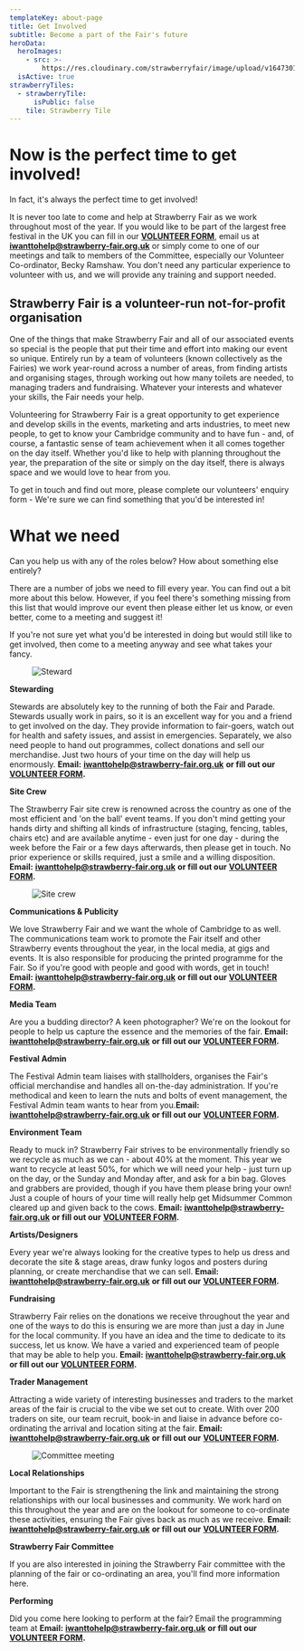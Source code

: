 ```yaml
---
templateKey: about-page
title: Get Involved
subtitle: Become a part of the Fair's future
heroData:
  heroImages:
    - src: >-
        https://res.cloudinary.com/strawberryfair/image/upload/v1647301988/SF_NeedsYou_nczbim.jpg
  isActive: true
strawberryTiles:
  - strawberryTile:
      isPublic: false
    tile: Strawberry Tile
---
```

# Now is the perfect time to get involved!

In fact, it's always the perfect time to get involved!

It is never too late to come and help at Strawberry Fair as we work throughout most of the year. If you would like to be part of the largest free festival in the UK you can fill in our [**VOLUNTEER FORM**](https://strawberry-fair.org.uk/forms/volunteer-form/), email us at [**iwanttohelp@strawberry-fair.org.uk**](mailto:iwanttohelp@strawberry-fair.org.uk) or simply come to one of our meetings and talk to members of the Committee, especially our Volunteer Co-ordinator, Becky Ramshaw. You don't need any particular experience to volunteer with us, and we will provide any training and support needed.

## Strawberry Fair is a volunteer-run not-for-profit organisation

One of the things that make Strawberry Fair and all of our associated events so special is the people that put their time and effort into making our event so unique. Entirely run by a team of volunteers (known collectively as the Fairies) we work year-round across a number of areas, from finding artists and organising stages, through working out how many toilets are needed, to managing traders and fundraising. Whatever your interests and whatever your skills, the Fair needs your help.

Volunteering for Strawberry Fair is a great opportunity to get experience and develop skills in the events, marketing and arts industries, to meet new people, to get to know your Cambridge community and to have fun - and, of course, a fantastic sense of team achievement when it all comes together on the day itself. Whether you'd like to help with planning throughout the year, the preparation of the site or simply on the day itself, there is always space and we would love to hear from you.

To get in touch and find out more, please complete our volunteers' enquiry form - We're sure we can find something that you'd be interested in!

# What we need

Can you help us with any of the roles below? How about something else entirely?

There are a number of jobs we need to fill every year. You can find out a bit more about this below. However, if you feel there's something missing from this list that would improve our event then please either let us know, or even better, come to a meeting and suggest it!

If you're not sure yet what you'd be interested in doing but would still like to get involved, then come to a meeting anyway and see what takes your fancy. 

<figure><img src="https://res.cloudinary.com/strawberryfair/image/upload/v1579684382/Image%20Scrapbook/Gareth_Nunns_259_DSC_7639_xdpod8.jpg" alt="Steward" class="html-embedded-image-medium"></figure>

**Stewarding**

Stewards are absolutely key to the running of both the Fair and Parade. Stewards usually work in pairs, so it is an excellent way for you and a friend to get involved on the day. They provide information to fair-goers, watch out for health and safety issues, and assist in emergencies. Separately, we also need people to hand out programmes, collect donations and sell our merchandise. Just two hours of your time on the day will help us enormously. **Email:** [**iwanttohelp@strawberry-fair.org.uk**](mailto:iwanttohelp@strawberry-fair.org.uk) **or fill out our** [**VOLUNTEER FORM**](https://strawberry-fair.org.uk/forms/volunteer-form/)**.**

**Site Crew**

The Strawberry Fair site crew is renowned across the country as one of the most efficient and 'on the ball' event teams. If you don't mind getting your hands dirty and shifting all kinds of infrastructure (staging, fencing, tables, chairs etc) and are available anytime - even just for one day - during the week before the Fair or a few days afterwards, then please get in touch. No prior experience or skills required, just a smile and a willing disposition. **Email:** [**iwanttohelp@strawberry-fair.org.uk**](mailto:iwanttohelp@strawberry-fair.org.uk) **or fill out our** [**VOLUNTEER FORM**](https://strawberry-fair.org.uk/forms/volunteer-form/)**.**

<figure><img src="https://res.cloudinary.com/strawberryfair/image/upload/v1580042719/Image%20Scrapbook/Gareth_Nunns_017_DSC_6323_dwwkgi.jpg" alt="Site crew" class="html-embedded-image-medium"></figure>

**Communications & Publicity**

We love Strawberry Fair and we want the whole of Cambridge to as well. The communications team work to promote the Fair itself and other Strawberry events throughout the year, in the local media, at gigs and events. It is also responsible for producing the printed programme for the Fair. So if you're good with people and good with words, get in touch! **Email:** [**iwanttohelp@strawberry-fair.org.uk**](mailto:iwanttohelp@strawberry-fair.org.uk) **or fill out our** [**VOLUNTEER FORM**](https://strawberry-fair.org.uk/forms/volunteer-form/)**.**

**Media Team**

Are you a budding director? A keen photographer? We're on the lookout for people to help us capture the essence and the memories of the fair. **Email:** [**iwanttohelp@strawberry-fair.org.uk**](mailto:iwanttohelp@strawberry-fair.org.uk) **or fill out our** [**VOLUNTEER FORM**](https://strawberry-fair.org.uk/forms/volunteer-form/)**.**

**Festival Admin**

The Festival Admin team liaises with stallholders, organises the Fair's official merchandise and handles all on-the-day administration. If you're methodical and keen to learn the nuts and bolts of event management, the Festival Admin team wants to hear from you.**Email:** [**iwanttohelp@strawberry-fair.org.uk**](mailto:iwanttohelp@strawberry-fair.org.uk) **or fill out our** [**VOLUNTEER FORM**](https://strawberry-fair.org.uk/forms/volunteer-form/)**.**

**Environment Team**

Ready to muck in? Strawberry Fair strives to be environmentally friendly so we recycle as much as we can - about 40% at the moment. This year we want to recycle at least 50%, for which we will need your help - just turn up on the day, or the Sunday and Monday after, and ask for a bin bag. Gloves and grabbers are provided, though if you have them please bring your own! Just a couple of hours of your time will really help get Midsummer Common cleared up and given back to the cows. **Email:** [**iwanttohelp@strawberry-fair.org.uk**](mailto:iwanttohelp@strawberry-fair.org.uk) **or fill out our** [**VOLUNTEER FORM**](https://strawberry-fair.org.uk/forms/volunteer-form/)**.**

**Artists/Designers**

Every year we're always looking for the creative types to help us dress and decorate the site & stage areas, draw funky logos and posters during planning, or create merchandise that we can sell. **Email:** [**iwanttohelp@strawberry-fair.org.uk**](mailto:iwanttohelp@strawberry-fair.org.uk) **or fill out our** [**VOLUNTEER FORM**](https://strawberry-fair.org.uk/forms/volunteer-form/)**.**

**Fundraising**

Strawberry Fair relies on the donations we receive throughout the year and one of the ways to do this is ensuring we are more than just a day in June for the local community. If you have an idea and the time to dedicate to its success, let us know. We have a varied and experienced team of people that may be able to help you. **Email:** [**iwanttohelp@strawberry-fair.org.uk**](mailto:iwanttohelp@strawberry-fair.org.uk) **or fill out our** [**VOLUNTEER FORM**](https://strawberry-fair.org.uk/forms/volunteer-form/)**.**

**Trader Management**

Attracting a wide variety of interesting businesses and traders to the market areas of the fair is crucial to the vibe we set out to create. With over 200 traders on site, our team recruit, book-in and liaise in advance before co-ordinating the arrival and location siting at the fair. **Email:** [**iwanttohelp@strawberry-fair.org.uk**](mailto:iwanttohelp@strawberry-fair.org.uk) **or fill out our** [**VOLUNTEER FORM**](https://strawberry-fair.org.uk/forms/volunteer-form/)**.**

<figure><img src="https://res.cloudinary.com/strawberryfair/image/upload/v1580054859/Committee-pics/sfmeeting_lgoskf.jpg" alt="Committee meeting" class="html-embedded-image-medium"></figure>

**Local Relationships**

Important to the Fair is strengthening the link and maintaining the strong relationships with our local businesses and community. We work hard on this throughout the year and are on the lookout for someone to co-ordinate these activities, ensuring the Fair gives back as much as we receive. **Email:** [**iwanttohelp@strawberry-fair.org.uk**](mailto:iwanttohelp@strawberry-fair.org.uk) **or fill out our** [**VOLUNTEER FORM**](https://strawberry-fair.org.uk/forms/volunteer-form/)**.**

**Strawberry Fair Committee**

If you are also interested in joining the Strawberry Fair committee with the planning of the fair or co-ordinating an area, you'll find more information here.

**Performing**

Did you come here looking to perform at the fair? Email the programming team at **Email:** [**iwanttohelp@strawberry-fair.org.uk**](mailto:iwanttohelp@strawberry-fair.org.uk) **or fill out our** [**VOLUNTEER FORM**](https://strawberry-fair.org.uk/forms/volunteer-form/)**.**
